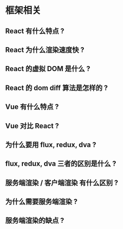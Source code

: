 
# 框架相关

## React 有什么特点 ?

## React 为什么渲染速度快 ?

## React 的虚拟 DOM 是什么 ?

## React 的 dom diff 算法是怎样的 ?

## Vue 有什么特点 ?

## Vue 对比 React ?

## 为什么要用 flux, redux, dva ?

## flux, redux, dva 三者的区别是什么 ?

## 服务端渲染 / 客户端渲染 有什么区别 ?

## 为什么需要服务端渲染 ?

## 服务端渲染的缺点 ?
